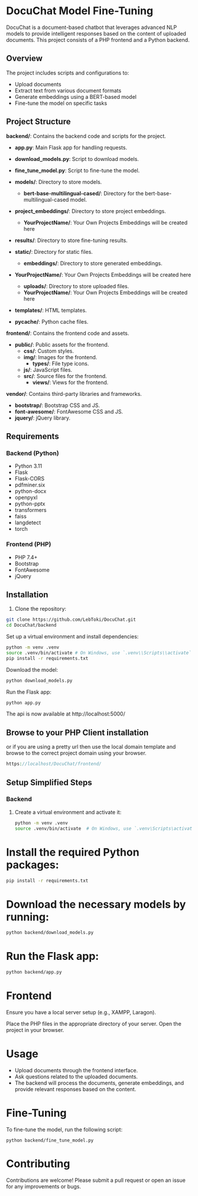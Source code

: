 # DocuChat Model Fine-Tuning

DocuChat is a document-based chatbot that leverages advanced NLP models to provide intelligent responses based on the content of uploaded documents. This project consists of a PHP frontend and a Python backend.

## Overview

The project includes scripts and configurations to:
- Upload documents
- Extract text from various document formats
- Generate embeddings using a BERT-based model
- Fine-tune the model on specific tasks

## Project Structure

**backend/**: Contains the backend code and scripts for the project.
- **app.py**: Main Flask app for handling requests.
- **download_models.py**: Script to download models.
- **fine_tune_model.py**: Script to fine-tune the model.
- **models/**: Directory to store models.
  - **bert-base-multilingual-cased/**: Directory for the bert-base-multilingual-cased model.
- **project_embeddings/**: Directory to store project embeddings.
  - **YourProjectName/**: Your Own Projects Embeddings will be created here
- **results/**: Directory to store fine-tuning results.
- **static/**: Directory for static files.
  - **embeddings/**: Directory to store generated embeddings.
- **YourProjectName/**: Your Own Projects Embeddings will be created here
  - **uploads/**: Directory to store uploaded files.
  - **YourProjectName/**: Your Own Projects Embeddings will be created here

- **templates/**: HTML templates.
- **__pycache__/**: Python cache files.

**frontend/**: Contains the frontend code and assets.
- **public/**: Public assets for the frontend.
  - **css/**: Custom styles.
  - **img/**: Images for the frontend.
    - **types/**: File type icons.
  - **js/**: JavaScript files.
  - **src/**: Source files for the frontend.
    - **views/**: Views for the frontend.

**vendor/**: Contains third-party libraries and frameworks.
- **bootstrap/**: Bootstrap CSS and JS.
- **font-awesome/**: FontAwesome CSS and JS.
- **jquery/**: jQuery library.

## Requirements

### Backend (Python)
- Python 3.11
- Flask
- Flask-CORS
- pdfminer.six
- python-docx
- openpyxl
- python-pptx
- transformers
- faiss
- langdetect
- torch

### Frontend (PHP)
- PHP 7.4+
- Bootstrap
- FontAwesome
- jQuery

## Installation

1. Clone the repository:

```bash
git clone https://github.com/LebToki/DocuChat.git
cd DocuChat/backend
```

Set up a virtual environment and install dependencies:
```bash
python -m venv .venv
source .venv/bin/activate # On Windows, use `.venv\\Scripts\\activate`
pip install -r requirements.txt
```
Download the model:
```bash
python download_models.py
```

Run the Flask app:

```bash
python app.py
```
The api is now available at http://localhost:5000/


## Browse to your PHP Client installation
or if you are using a pretty url then use the local domain template and browse to the correct project domain using your browser.
```php
https://localhost/DocuChat/frontend/
```

## Setup Simplified Steps

### Backend

1. Create a virtual environment and activate it:
   ```sh
   python -m venv .venv
   source .venv/bin/activate  # On Windows, use `.venv\Scripts\activate`
   ```
# Install the required Python packages:

```sh
pip install -r requirements.txt
```
# Download the necessary models by running:

```sh
python backend/download_models.py
```
# Run the Flask app:

```sh
python backend/app.py
```
# Frontend
Ensure you have a local server setup (e.g., XAMPP, Laragon).

Place the PHP files in the appropriate directory of your server.
Open the project in your browser.

# Usage
- Upload documents through the frontend interface.
- Ask questions related to the uploaded documents.
- The backend will process the documents, generate embeddings, and provide relevant responses based on the content.

# Fine-Tuning
To fine-tune the model, run the following script:
```
python backend/fine_tune_model.py

```
# Contributing
Contributions are welcome! Please submit a pull request or open an issue for any improvements or bugs.
